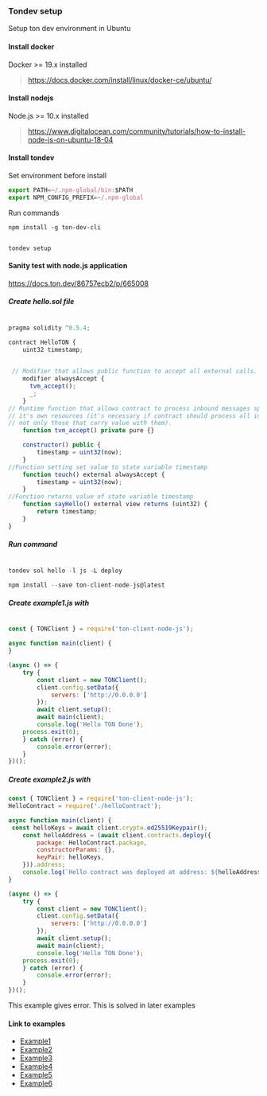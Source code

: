 ### Tondev setup
Setup ton dev environment in Ubuntu


#### Install docker
Docker  >= 19.x installed

> https://docs.docker.com/install/linux/docker-ce/ubuntu/
  



#### Install nodejs
Node.js >= 10.x installed

> https://www.digitalocean.com/community/tutorials/how-to-install-node-js-on-ubuntu-18-04

#### Install tondev
Set environment before install

```javascript
export PATH=~/.npm-global/bin:$PATH
export NPM_CONFIG_PREFIX=~/.npm-global

```
Run commands
```
npm install -g ton-dev-cli


tondev setup

```

#### Sanity test with node.js application

https://docs.ton.dev/86757ecb2/p/665008

##### Create hello.sol file

```javascript

pragma solidity ^0.5.4;

contract HelloTON {
    uint32 timestamp;
  

 // Modifier that allows public function to accept all external calls. 
    modifier alwaysAccept {
      tvm_accept();
      _;
    }
// Runtime function that allows contract to process inbound messages spending 
// it's own resources (it's necessary if contract should process all inbound messages,
// not only those that carry value with them).
    function tvm_accept() private pure {}

    constructor() public {
        timestamp = uint32(now);
    }
//Function setting set value to state variable timestamp
    function touch() external alwaysAccept {
        timestamp = uint32(now);
    }
//Function returns value of state variable timestamp
    function sayHello() external view returns (uint32) {
        return timestamp;
    }
}

```

##### Run command

```javascript

tondev sol hello -l js -L deploy

npm install --save ton-client-node-js@latest

```

##### Create example1.js with

```javascript

const { TONClient } = require('ton-client-node-js');

async function main(client) {
}

(async () => {
    try {
        const client = new TONClient();
        client.config.setData({
            servers: ['http://0.0.0.0']
        });
        await client.setup();
        await main(client);
        console.log('Hello TON Done');
    process.exit(0);
    } catch (error) {
        console.error(error);
    }
})();


```

##### Create example2.js with

```javascript
const { TONClient } = require('ton-client-node-js');
HelloContract = require('./helloContract');

async function main(client) {
 const helloKeys = await client.crypto.ed25519Keypair();
    const helloAddress = (await client.contracts.deploy({
        package: HelloContract.package,
        constructorParams: {},
        keyPair: helloKeys,
    })).address;
    console.log(`Hello contract was deployed at address: ${helloAddress}`);
}

(async () => {
    try {
        const client = new TONClient();
        client.config.setData({
            servers: ['http://0.0.0.0']
        });
        await client.setup();
        await main(client);
        console.log('Hello TON Done');
    process.exit(0);
    } catch (error) {
        console.error(error);
    }
})();
```

This example gives error. This is solved in later examples

#### Link to examples     

- [Example1](https://github.com/tonazaar/tonbasic#example1)
- [Example2](https://github.com/tonazaar/tonbasic#example2)
- [Example3](https://github.com/tonazaar/tonbasic#example3)
- [Example4](https://github.com/tonazaar/tonbasic#example4)
- [Example5](https://github.com/tonazaar/tonbasic#example5)
- [Example6](https://github.com/tonazaar/tonbasic#example6)




